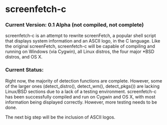 screenfetch-c
=============

### Current Version: 0.1 Alpha (not compiled, not complete)

screenfetch-c is an attempt to rewrite screenFetch, a popular shell 
script that displays system information and an ASCII logo, in the C 
language.
Like the original screenFetch, screenfetch-c will be capable of 
compiling and running on Windows (via Cygwin), all Linux distros, the 
four major *BSD distros, and OS X.

### Current Status:
Right now, the majority of detection functions are complete.
However, some of the larger ones (detect_distro(), detect_wm(), 
detect_pkgs()) are lacking Linux/BSD sections due to a lack of a testing 
environment.
screenfetch-c has been successfully compiled and run on Cygwin and OS X, 
with most information being displayed correctly.
However, more testing needs to be done.

The next big step will be the inclusion of ASCII logos.
